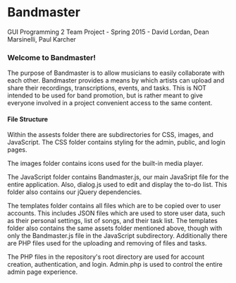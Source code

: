 # Bandmaster
GUI Programming 2 Team Project - Spring 2015 - David Lordan, Dean Marsinelli, Paul Karcher



<h3>Welcome to Bandmaster!</h3>

The purpose of Bandmaster is to allow musicians to easily collaborate with each other. Bandmaster
provides a means by which artists can upload and share their recordings, transcriptions, events, and
tasks. This is NOT intended to be used for band promotion, but is rather meant to give everyone involved in a
project convenient access to the same content. 

<h4>File Structure</h4>
Within the assests folder there are subdirectories for CSS, images, and JavaScript. The CSS folder contains styling for the 
admin, public, and login pages. 

The images folder contains icons used for the built-in media player.

The JavaScript folder contains Bandmaster.js, our main JavaSript file for the entire application. Also, dialog.js used to edit
and display the to-do list. This folder also contains our jQuery dependencies. 

The templates folder contains all files which are to be copied over to user accounts. This includes JSON files which are used to
store user data, such as their personal settings, list of songs, and their task list. The templates folder also contains the same assets folder mentioned above, though with only the Bandmaster.js file in the JavaScript subdirectory. Additionally there are PHP files used for the uploading and removing of files and tasks. 


The PHP files in the repository's root directory are used for account creation, authentication, and login. Admin.php is used to control the entire admin page experience.
